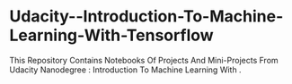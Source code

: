 # Udacity--Introduction-To-Machine-Learning-With-Tensorflow
This Repository Contains Notebooks Of Projects And Mini-Projects From Udacity Nanodegree : Introduction To Machine Learning With .
